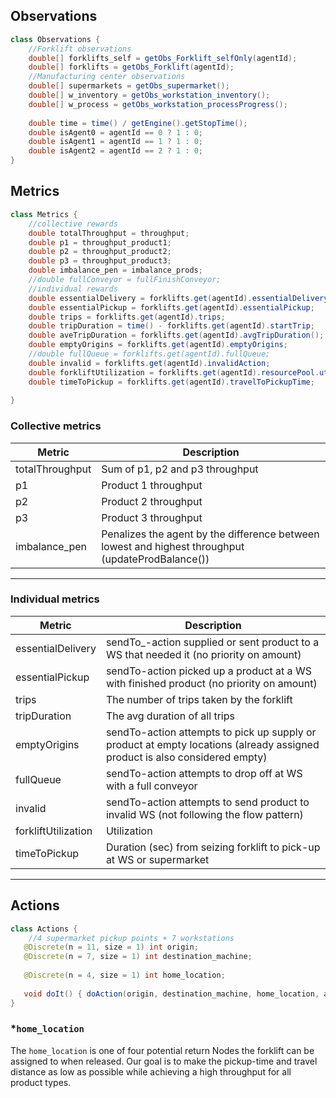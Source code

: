 ## Observations
```java
class Observations {
    //Forklift observations
	double[] forklifts_self = getObs_Forklift_selfOnly(agentId);
	double[] forklifts = getObs_Forklift(agentId);
	//Manufacturing center observations
	double[] supermarkets = getObs_supermarket();
	double[] w_inventory = getObs_workstation_inventory();
	double[] w_process = getObs_workstation_processProgress();
	
	double time = time() / getEngine().getStopTime();
	double isAgent0 = agentId == 0 ? 1 : 0;
	double isAgent1 = agentId == 1 ? 1 : 0;
	double isAgent2 = agentId == 2 ? 1 : 0;
}
```

## Metrics
```java
class Metrics {
    //collective rewards
    double totalThroughput = throughput;
    double p1 = throughput_product1;
    double p2 = throughput_product2;
    double p3 = throughput_product3;
    double imbalance_pen = imbalance_prods;
	//double fullConveyor = fullFinishConveyor;
	//individual rewards
	double essentialDelivery = forklifts.get(agentId).essentialDelivery;
	double essentialPickup = forklifts.get(agentId).essentialPickup;
	double trips = forklifts.get(agentId).trips;
	double tripDuration = time() - forklifts.get(agentId).startTrip;
	double aveTripDuration = forklifts.get(agentId).avgTripDuration(); 
	double emptyOrigins = forklifts.get(agentId).emptyOrigins;
	//double fullQueue = forklifts.get(agentId).fullQueue;
	double invalid = forklifts.get(agentId).invalidAction;
	double forkliftUtilization = forklifts.get(agentId).resourcePool.utilization();
	double timeToPickup = forklifts.get(agentId).travelToPickupTime;
    
}
```

### Collective metrics
Metric| Description
--- | --- 
totalThroughput | Sum of p1, p2 and p3 throughput
p1 | Product 1 throughput
p2 | Product 2 throughput
p3 | Product 3 throughput
imbalance_pen | Penalizes the agent by the difference between lowest and highest throughput (updateProdBalance())
***
### Individual metrics
Metric| Description
--- | --- 
essentialDelivery | sendTo_-action supplied or sent product to a WS that needed it (no priority on amount)
essentialPickup | sendTo-action picked up a product at a WS with finished product (no priority on amount)
trips | The number of trips taken by the forklift
tripDuration | The avg duration of all trips
emptyOrigins | sendTo-action attempts to pick up supply or product at empty locations (already assigned product is also considered empty)
fullQueue | sendTo-action attempts to drop off at WS with a full conveyor
invalid | sendTo-action attempts to send product to invalid WS (not following the flow pattern)
forkliftUtilization | Utilization
timeToPickup | Duration (sec) from seizing forklift to pick-up at WS or supermarket

***

## Actions

```java
class Actions {
	//4 supermarket pickup points + 7 workstations
   @Discrete(n = 11, size = 1) int origin; 
   @Discrete(n = 7, size = 1) int destination_machine;
   
   @Discrete(n = 4, size = 1) int home_location;
   
   void doIt() { doAction(origin, destination_machine, home_location, agentId);};
}
```

### *```home_location```
The ```home_location``` is one of four potential return Nodes the forklift can be assigned to when released. Our goal is to make the pickup-time and travel distance as low as possible while achieving a high throughput for all product types.